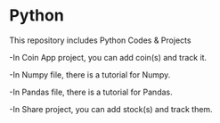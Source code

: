 # Python
This repository includes Python Codes & Projects

-In Coin App project, you can add coin(s) and track it.

-In Numpy file, there is a tutorial for Numpy.

-In Pandas file, there is a tutorial for Pandas.

-In Share project, you can add stock(s) and track them.
